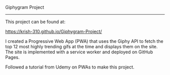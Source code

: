 Giphygram Project

---

This project can be found at:

https://krish-310.github.io/Giphygram-Project/


I created a Progressive Web App (PWA) that uses the Giphy API to fetch the top 12 most highly trending gifs at the time and displays them on the site. The site is implemented with a service worker and deployed on GitHub Pages. 

Followed a tutorial from Udemy on PWAs to make this project.